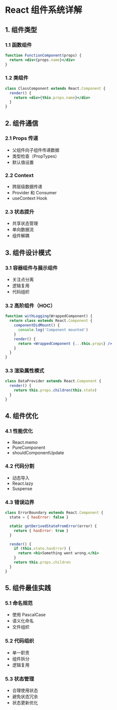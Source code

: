 # React 组件系统详解

## 1. 组件类型

### 1.1 函数组件

```jsx
function FunctionComponent(props) {
  return <div>{props.name}</div>
}
```

### 1.2 类组件

```jsx
class ClassComponent extends React.Component {
  render() {
    return <div>{this.props.name}</div>
  }
}
```

## 2. 组件通信

### 2.1 Props 传递

- 父组件向子组件传递数据
- 类型检查（PropTypes）
- 默认值设置

### 2.2 Context

- 跨层级数据传递
- Provider 和 Consumer
- useContext Hook

### 2.3 状态提升

- 共享状态管理
- 单向数据流
- 组件解耦

## 3. 组件设计模式

### 3.1 容器组件与展示组件

- 关注点分离
- 逻辑复用
- 代码组织

### 3.2 高阶组件（HOC）

```jsx
function withLogging(WrappedComponent) {
  return class extends React.Component {
    componentDidMount() {
      console.log('Component mounted')
    }
    render() {
      return <WrappedComponent {...this.props} />
    }
  }
}
```

### 3.3 渲染属性模式

```jsx
class DataProvider extends React.Component {
  render() {
    return this.props.children(this.state)
  }
}
```

## 4. 组件优化

### 4.1 性能优化

- React.memo
- PureComponent
- shouldComponentUpdate

### 4.2 代码分割

- 动态导入
- React.lazy
- Suspense

### 4.3 错误边界

```jsx
class ErrorBoundary extends React.Component {
  state = { hasError: false }

  static getDerivedStateFromError(error) {
    return { hasError: true }
  }

  render() {
    if (this.state.hasError) {
      return <h1>Something went wrong.</h1>
    }
    return this.props.children
  }
}
```

## 5. 组件最佳实践

### 5.1 命名规范

- 使用 PascalCase
- 语义化命名
- 文件组织

### 5.2 代码组织

- 单一职责
- 组件拆分
- 逻辑复用

### 5.3 状态管理

- 合理使用状态
- 避免状态冗余
- 状态更新优化
